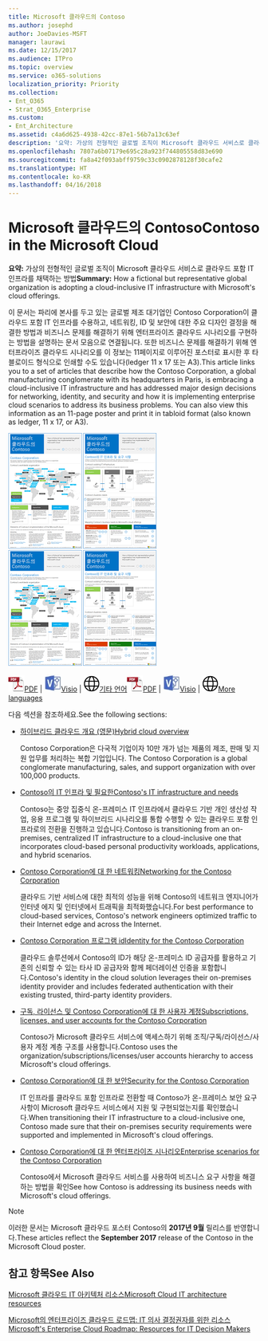 ```yaml
---
title: Microsoft 클라우드의 Contoso
ms.author: josephd
author: JoeDavies-MSFT
manager: laurawi
ms.date: 12/15/2017
ms.audience: ITPro
ms.topic: overview
ms.service: o365-solutions
localization_priority: Priority
ms.collection:
- Ent_O365
- Strat_O365_Enterprise
ms.custom:
- Ent_Architecture
ms.assetid: c4a6d625-4938-42cc-87e1-56b7a13c63ef
description: '요약: 가상의 전형적인 글로벌 조직이 Microsoft 클라우드 서비스로 클라우드 포함 IT 인프라를 채택하는 방법'
ms.openlocfilehash: 7807a6b07179e695c28a923f744805558d83e690
ms.sourcegitcommit: fa8a42f093abff9759c33c0902878128f30cafe2
ms.translationtype: HT
ms.contentlocale: ko-KR
ms.lasthandoff: 04/16/2018
---
```

# <a name="contoso-in-the-microsoft-cloud"></a><span data-ttu-id="03fed-103">Microsoft 클라우드의 Contoso</span><span class="sxs-lookup"><span data-stu-id="03fed-103">Contoso in the Microsoft Cloud</span></span>

 <span data-ttu-id="03fed-104">**요약:** 가상의 전형적인 글로벌 조직이 Microsoft 클라우드 서비스로 클라우드 포함 IT 인프라를 채택하는 방법</span><span class="sxs-lookup"><span data-stu-id="03fed-104">**Summary:** How a fictional but representative global organization is adopting a cloud-inclusive IT infrastructure with Microsoft's cloud offerings.</span></span>
  
<span data-ttu-id="03fed-p101">이 문서는 파리에 본사를 두고 있는 글로벌 제조 대기업인 Contoso Corporation이 클라우드 포함 IT 인프라를 수용하고, 네트워킹, ID 및 보안에 대한 주요 디자인 결정을 해결한 방법과 비즈니스 문제를 해결하기 위해 엔터프라이즈 클라우드 시나리오를 구현하는 방법을 설명하는 문서 모음으로 연결됩니다. 또한 비즈니스 문제를 해결하기 위해 엔터프라이즈 클라우드 시나리오를 이 정보는 11페이지로 이루어진 포스터로 표시한 후 타블로이드 형식으로 인쇄할 수도 있습니다(ledger 11 x 17 또는 A3).</span><span class="sxs-lookup"><span data-stu-id="03fed-p101">This article links you to a set of articles that describe how the Contoso Corporation, a global manufacturing conglomerate with its headquarters in Paris, is embracing a cloud-inclusive IT infrastructure and has addressed major design decisions for networking, identity, and security and how it is implementing enterprise cloud scenarios to address its business problems. You can also view this information as an 11-page poster and print it in tabloid format (also known as ledger, 11 x 17, or A3).</span></span>
  
<span data-ttu-id="03fed-107">[![Microsoft 클라우드 포스터의 Contoso 축소판 이미지입니다.](images/Contoso_Poster/Thumbnail.png)](https://www.microsoft.com/download/details.aspx?id=54427)</span><span class="sxs-lookup"><span data-stu-id="03fed-107">[![Thumb image of the Contoso in the Microsoft Cloud poster.](images/Contoso_Poster/Thumbnail.png)](https://www.microsoft.com/download/details.aspx?id=54427)</span></span>
  
<span data-ttu-id="03fed-108">![PDF 파일](images/Common_Images/PDFIcon.png)[PDF](https://go.microsoft.com/fwlink/p/?linkid=842085)  | ![Visio 파일](images/Common_Images/VisioIcon.png)[Visio](https://go.microsoft.com/fwlink/p/?linkid=842086)  | ![다른 언어 버전으로 페이지 보기](images/Common_Images/GlobeIcon.png)[기타 언어](https://www.microsoft.com/download/details.aspx?id=54427)</span><span class="sxs-lookup"><span data-stu-id="03fed-108">![PDF file](images/Common_Images/PDFIcon.png)[PDF](https://go.microsoft.com/fwlink/p/?linkid=842085)  | ![Visio file](images/Common_Images/VisioIcon.png)[Visio](https://go.microsoft.com/fwlink/p/?linkid=842086)  | ![See a page with versions in additional languages](images/Common_Images/GlobeIcon.png)[More languages](https://www.microsoft.com/download/details.aspx?id=54427)</span></span>
  
<span data-ttu-id="03fed-109">다음 섹션을 참조하세요.</span><span class="sxs-lookup"><span data-stu-id="03fed-109">See the following sections:</span></span>
  
- [<span data-ttu-id="03fed-110">하이브리드 클라우드 개요 (영문)</span><span class="sxs-lookup"><span data-stu-id="03fed-110">Hybrid cloud overview</span></span>](hybrid-cloud-overview.md)
    
    <span data-ttu-id="03fed-111">Contoso Corporation은 다국적 기업이자 10만 개가 넘는 제품의 제조, 판매 및 지원 업무를 처리하는 복합 기업입니다. </span><span class="sxs-lookup"><span data-stu-id="03fed-111">The Contoso Corporation is a global conglomerate manufacturing, sales, and support organization with over 100,000 products.</span></span>
    
- [<span data-ttu-id="03fed-112">Contoso의 IT 인프라 및 필요한</span><span class="sxs-lookup"><span data-stu-id="03fed-112">Contoso's IT infrastructure and needs</span></span>](contoso-it-infrastructure-and-needs.md)
    
    <span data-ttu-id="03fed-113">Contoso는 중앙 집중식 온-프레미스 IT 인프라에서 클라우드 기반 개인 생산성 작업, 응용 프로그램 및 하이브리드 시나리오를 통합 수행할 수 있는 클라우드 포함 인프라로의 전환을 진행하고 있습니다.</span><span class="sxs-lookup"><span data-stu-id="03fed-113">Contoso is transitioning from an on-premises, centralized IT infrastructure to a cloud-inclusive one that incorporates cloud-based personal productivity workloads, applications, and hybrid scenarios.</span></span>
    
- [<span data-ttu-id="03fed-114">Contoso Corporation에 대 한 네트워킹</span><span class="sxs-lookup"><span data-stu-id="03fed-114">Networking for the Contoso Corporation</span></span>](networking-for-the-contoso-corporation.md)
    
    <span data-ttu-id="03fed-115">클라우드 기반 서비스에 대한 최적의 성능을 위해 Contoso의 네트워크 엔지니어가 인터넷 에지 및 인터넷에서 트래픽을 최적화했습니다.</span><span class="sxs-lookup"><span data-stu-id="03fed-115">For best performance to cloud-based services, Contoso's network engineers optimized traffic to their Internet edge and across the Internet.</span></span>
    
- [<span data-ttu-id="03fed-116">Contoso Corporation 프로그램 id</span><span class="sxs-lookup"><span data-stu-id="03fed-116">Identity for the Contoso Corporation</span></span>](identity-for-the-contoso-corporation.md)
    
    <span data-ttu-id="03fed-117">클라우드 솔루션에서 Contoso의 ID가 해당 온-프레미스 ID 공급자를 활용하고 기존의 신뢰할 수 있는 타사 ID 공급자와 함께 페더레이션 인증을 포함합니다.</span><span class="sxs-lookup"><span data-stu-id="03fed-117">Contoso's identity in the cloud solution leverages their on-premises identity provider and includes federated authentication with their existing trusted, third-party identity providers.</span></span>
    
- [<span data-ttu-id="03fed-118">구독, 라이선스 및 Contoso Corporation에 대 한 사용자 계정</span><span class="sxs-lookup"><span data-stu-id="03fed-118">Subscriptions, licenses, and user accounts for the Contoso Corporation</span></span>](subscriptions-licenses-and-user-accounts-for-the-contoso-corporation.md)
    
    <span data-ttu-id="03fed-119">Contoso가 Microsoft 클라우드 서비스에 액세스하기 위해 조직/구독/라이선스/사용자 계정 계층 구조를 사용합니다.</span><span class="sxs-lookup"><span data-stu-id="03fed-119">Contoso uses the organization/subscriptions/licenses/user accounts hierarchy to access Microsoft's cloud offerings.</span></span>
    
- [<span data-ttu-id="03fed-120">Contoso Corporation에 대 한 보안</span><span class="sxs-lookup"><span data-stu-id="03fed-120">Security for the Contoso Corporation</span></span>](security-for-the-contoso-corporation.md)
    
    <span data-ttu-id="03fed-121">IT 인프라를 클라우드 포함 인프라로 전환할 때 Contoso가 온-프레미스 보안 요구 사항이 Microsoft 클라우드 서비스에서 지원 및 구현되었는지를 확인했습니다.</span><span class="sxs-lookup"><span data-stu-id="03fed-121">When transitioning their IT infrastructure to a cloud-inclusive one, Contoso made sure that their on-premises security requirements were supported and implemented in Microsoft's cloud offerings.</span></span>
    
- [<span data-ttu-id="03fed-122">Contoso Corporation에 대 한 엔터프라이즈 시나리오</span><span class="sxs-lookup"><span data-stu-id="03fed-122">Enterprise scenarios for the Contoso Corporation</span></span>](enterprise-scenarios-for-the-contoso-corporation.md)
    
    <span data-ttu-id="03fed-123">Contoso에서 Microsoft 클라우드 서비스를 사용하여 비즈니스 요구 사항을 해결하는 방법을 확인</span><span class="sxs-lookup"><span data-stu-id="03fed-123">See how Contoso is addressing its business needs with Microsoft's cloud offerings.</span></span>
    
> [!NOTE]
> <span data-ttu-id="03fed-124">이러한 문서는 Microsoft 클라우드 포스터 Contoso의 **2017년 9월** 릴리스를 반영합니다.</span><span class="sxs-lookup"><span data-stu-id="03fed-124">These articles reflect the **September 2017** release of the Contoso in the Microsoft Cloud poster.</span></span>
  
## <a name="see-also"></a><span data-ttu-id="03fed-125">참고 항목</span><span class="sxs-lookup"><span data-stu-id="03fed-125">See Also</span></span>

[<span data-ttu-id="03fed-126">Microsoft 클라우드 IT 아키텍처 리소스</span><span class="sxs-lookup"><span data-stu-id="03fed-126">Microsoft Cloud IT architecture resources</span></span>](microsoft-cloud-it-architecture-resources.md)

[<span data-ttu-id="03fed-127">Microsoft의 엔터프라이즈 클라우드 로드맵: IT 의사 결정권자를 위한 리소스</span><span class="sxs-lookup"><span data-stu-id="03fed-127">Microsoft's Enterprise Cloud Roadmap: Resources for IT Decision Makers</span></span>](https://sway.com/FJ2xsyWtkJc2taRD)



